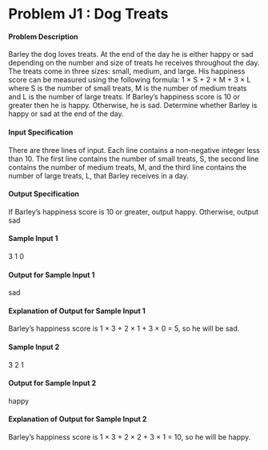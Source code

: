 # Problem J1 : Dog Treats

#### Problem Description
Barley the dog loves treats. At the end of the day he is either happy or sad depending on the
number and size of treats he receives throughout the day. The treats come in three sizes: small,
medium, and large. His happiness score can be measured using the following formula:
1 × S + 2 × M + 3 × L
where S is the number of small treats, M is the number of medium treats and L is the number of
large treats.
If Barley’s happiness score is 10 or greater then he is happy. Otherwise, he is sad. Determine
whether Barley is happy or sad at the end of the day.

#### Input Specification
There are three lines of input. Each line contains a non-negative integer less than 10. The first line
contains the number of small treats, S, the second line contains the number of medium treats, M,
and the third line contains the number of large treats, L, that Barley receives in a day.

#### Output Specification
If Barley’s happiness score is 10 or greater, output happy. Otherwise, output sad

#### Sample Input 1
3
1
0

#### Output for Sample Input 1
sad

#### Explanation of Output for Sample Input 1
Barley’s happiness score is 1 × 3 + 2 × 1 + 3 × 0 = 5, so he will be sad.

#### Sample Input 2
3
2
1

#### Output for Sample Input 2
happy

#### Explanation of Output for Sample Input 2
Barley’s happiness score is 1 × 3 + 2 × 2 + 3 × 1 = 10, so he will be happy.